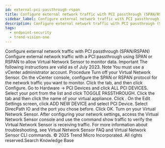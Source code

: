 ```yaml
---
id: external-pci-passthrough-rspan
title: Configure external network traffic with PCI passthrough (SPAN/RSPAN)
sidebar_label: Configure external network traffic with PCI passthrough (SPAN/RSPAN)
description: Configure external network traffic with PCI passthrough (SPAN/RSPAN)
tags:
  - endpoint-security
  - trend-vision-one
---
```


 Configure external network traffic with PCI passthrough (SPAN/RSPAN) Configure external network traffic with a PCI passthrough using SPAN or RSPAN to allow Virtual Network Sensor to monitor data. Important The following instructions are valid as of July 2023. Note You must use a vCenter administrator account. Procedure Turn off your Virtual Network Sensor. On the vCenter console, configure the SPAN or RSPAN protocol for the network traffic you want to monitor. Click the tab, and then click Configure. Go to Hardware → PCI Devices and click ALL PCI DEVICES. Select your port from the list and click TOGGLE PASSTHROUGH. Click the tab and then click the name of your virtual appliance. Click . On the Edit Settings screen, click ADD NEW DEVICE and select PCI Device. Select DirecPath IO and the port you chose before. Click OK. Turn on your Virtual Network Sensor. After configuring your network settings, access the Virtual Network Sensor console and use the command show traffic to verify the Virtual Network Sensor is receiving traffic. For more information about troubleshooting, see Virtual Network Sensor FAQ and Virtual Network Sensor CLI commands. © 2025 Trend Micro Incorporated. All rights reserved.Search Knowledge Base